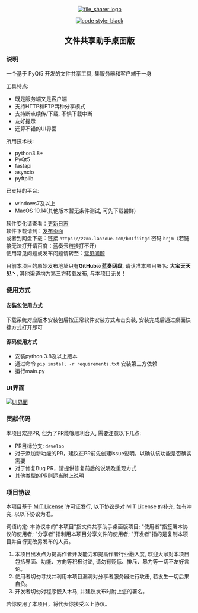 <p align="center"><a href="https://github.com/zzmx-sudo/file_sharer-LAN"><img src="https://github.com/zzmx-sudo/file_sharer-LAN/blob/develop/docs/logo.png" alt="file_sharer logo"></a></p>

<p align="center">
    <a href="https://github.com/psf/black"><img src="https://img.shields.io/badge/code%20style-black-000000.svg" alt="code style: black"></a>
</p>

<h2 align="center">文件共享助手桌面版</h2>

### 说明
一个基于 PyQt5 开发的文件共享工具, 集服务器和客户端于一身

工具特点:

- 既是服务端又是客户端
- 支持HTTP和FTP两种分享模式
- 支持断点续传/下载, 不惧下载中断
- 友好提示
- 还算不错的UI界面

所用技术栈:

- python3.8+
- PyQt5
- fastapi
- asyncio
- pyftplib

已支持的平台:

- windows7及以上
- MacOS 10.14(其他版本暂无条件测试, 可先下载尝鲜)

软件变化请查看：[更新日志](https://github.com/zzmx-sudo/file_sharer-LAN/blob/develop/CHANGELOG.md)<br>
软件下载请到：[发布页面](https://github.com/zzmx-sudo/file_sharer-Desktop/releases)<br>
或者到网盘下载：链接 `https://zzmx.lanzoue.com/b01fiitgd` 密码 `brjm`（若链接无法打开请百度：蓝奏云链接打不开）<br>
使用常见问题或发布问题请转至：[常见问题](https://github.com/zzmx-sudo/file_sharer-Desktop/issues)

目前本项目的原始发布地址只有**GitHub**及**蓝奏网盘**, 请认准本项目署名: **大宝天天见丶**, 其他渠道均为第三方转载发布, 与本项目无关！

### 使用方式

#### 安装包使用方式

下载系统对应版本安装包后按正常软件安装方式点击安装, 安装完成后通过桌面快捷方式打开即可

#### 源码使用方式

* 安装python 3.8及以上版本
* 通过命令 `pip install -r requirements.txt` 安装第三方依赖
* 运行main.py

### UI界面

<p><a href="https://github.com/zzmx-sudo/file_sharer-LAN"><img src="https://github.com/zzmx-sudo/file_sharer-LAN/blob/develop/docs/app.png" alt="UI界面"></a></p>

### 贡献代码

本项目欢迎PR, 但为了PR能够顺利合入, 需要注意以下几点:

- PR目标分支: `develop`
- 对于添加新功能的PR，建议在PR前先创建issue说明，以确认该功能是否确实需要
- 对于修复Bug PR，请提供修复前后的说明及重现方式
- 其他类型的PR则适当附上说明

### 项目协议

本项目基于 [MIT License](https://github.com/zzmx-sudo/file_sharer-Desktop/blob/master/LICENSE) 许可证发行, 以下协议是对 MIT License 的补充, 如有冲突, 以以下协议为准。

词语约定: 本协议中的"本项目"指文件共享助手桌面版项目; "使用者"指签署本协议的使用者; "分享者"指利用本项目分享文件的使用者; "开发者"指的是复制本项目并自行更改另发布的人员。

1. 本项目出发点为提高作者开发能力和提高作者行业融入度, 欢迎大家对本项目包括界面、功能、方向等积极讨论, 请勿有贬低、排斥、暴力等一切不友好言论。
2. 使用者切勿寻找并利用本项目漏洞对分享者服务器进行攻击, 若发生一切后果自负。
3. 开发者切勿对程序嵌入木马, 并建议发布时附上您的署名。

若你使用了本项目，将代表你接受以上协议。